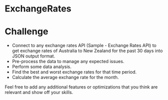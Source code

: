 # ExchangeRates

# Challenge

- Connect to any exchange rates API (Sample - Exchange Rates API) to get exchange rates of Australia to New Zealand for the past 30 days into JSON output format.
- Pre-process the data to manage any expected issues.
- Perform some data analysis.
- Find the best and worst exchange rates for that time period.
- Calculate the average exchange rate for the month.

Feel free to add any additional features or optimizations that you think are relevant and show off your skills.
